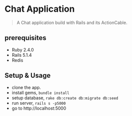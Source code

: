 # Chat Application
> A Chat application build with Rails and its ActionCable.

## prerequisites
* Ruby 2.4.0
* Rails 5.1.4
* Redis

## Setup & Usage
* clone the app.
* install gems, `bundle install`
* setup database, `rake db:create db:migrate db:seed`
* run server, `rails s -p5000`
* go to http://localhost:5000
